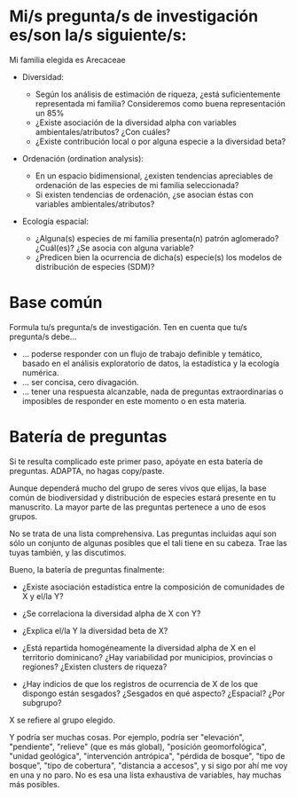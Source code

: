 # Mi/s pregunta/s de investigación es/son la/s siguiente/s:

Mi familia elegida es Arecaceae 


* Diversidad:

   * Según los análisis de estimación de riqueza, ¿está suficientemente representada mi familia? Consideremos como buena representación un 85%
   * ¿Existe asociación de la diversidad alpha con variables ambientales/atributos? ¿Con cuáles?
   * ¿Existe contribución local o por alguna especie a la diversidad beta?
   
   
* Ordenación (ordination analysis):

    * En un espacio bidimensional, ¿existen tendencias apreciables de ordenación de las especies de mi familia seleccionada?
    * Si existen tendencias de ordenación, ¿se asocian éstas con variables ambientales/atributos?


* Ecología espacial:

   * ¿Alguna(s) especies de mi familia presenta(n) patrón aglomerado? ¿Cuál(es)? ¿Se asocia con alguna variable?
   * ¿Predicen bien la ocurrencia de dicha(s) especie(s) los modelos de distribución de especies (SDM)?
   
   

# Base común

Formula tu/s pregunta/s de investigación. Ten en cuenta que tu/s pregunta/s debe...

* ... poderse responder con un flujo de trabajo definible y temático, basado en el análisis exploratorio de datos, la estadística y la ecología numérica.
* ... ser concisa, cero divagación.
* ... tener una respuesta alcanzable, nada de preguntas extraordinarias o imposibles de responder en este momento o en esta materia.

# Batería de preguntas

Si te resulta complicado este primer paso, apóyate en esta batería de preguntas. ADAPTA, no hagas copy/paste.

Aunque dependerá mucho del grupo de seres vivos que elijas, la base común de biodiversidad y distribución de especies estará presente en tu manuscrito. La mayor parte de las preguntas pertenece a uno de esos grupos.

No se trata de una lista comprehensiva. Las preguntas incluidas aquí son sólo un conjunto de algunas posibles que el tali tiene en su cabeza. Trae las tuyas también, y las discutimos.

Bueno, la batería de preguntas finalmente:

* ¿Existe asociación estadística entre la composición de comunidades de X y el/la Y?

* ¿Se correlaciona la diversidad alpha de X con Y?

* ¿Explica el/la Y la diversidad beta de X?

* ¿Está repartida homogéneamente la diversidad alpha de X en el territorio dominicano? ¿Hay variabilidad por municipios, provincias o regiones? ¿Existen clusters de riqueza?

* ¿Hay indicios de que los registros de ocurrencia de X de los que dispongo están sesgados? ¿Sesgados en qué aspecto? ¿Espacial? ¿Por subgrupo?

X se refiere al grupo elegido.

Y podría ser muchas cosas. Por ejemplo, podría ser "elevación", "pendiente", "relieve" (que es más global), "posición geomorfológica", "unidad geológica", "intervención antrópica", "pérdida de bosque", "tipo de bosque", "tipo de cobertura", "distancia a accesos", y si sigo por ahí me voy en una y no paro. No es esa una lista exhaustiva de variables, hay muchas más posibles.
